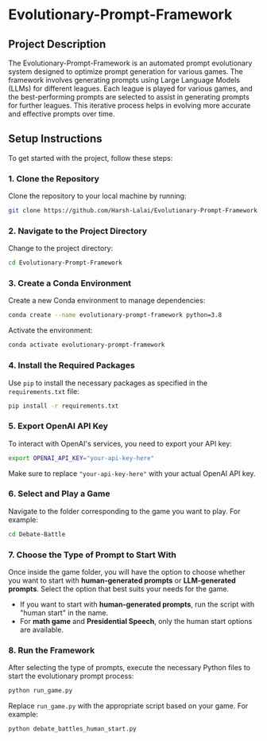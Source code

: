 
# Evolutionary-Prompt-Framework

## Project Description

The Evolutionary-Prompt-Framework is an automated prompt evolutionary system designed to optimize prompt generation for various games. The framework involves generating prompts using Large Language Models (LLMs) for different leagues. Each league is played for various games, and the best-performing prompts are selected to assist in generating prompts for further leagues. This iterative process helps in evolving more accurate and effective prompts over time.

## Setup Instructions

To get started with the project, follow these steps:

### 1. Clone the Repository

Clone the repository to your local machine by running:

```bash
git clone https://github.com/Harsh-Lalai/Evolutionary-Prompt-Framework.git
```

### 2. Navigate to the Project Directory

Change to the project directory:

```bash
cd Evolutionary-Prompt-Framework
```

### 3. Create a Conda Environment

Create a new Conda environment to manage dependencies:

```bash
conda create --name evolutionary-prompt-framework python=3.8
```

Activate the environment:

```bash
conda activate evolutionary-prompt-framework
```

### 4. Install the Required Packages

Use `pip` to install the necessary packages as specified in the `requirements.txt` file:

```bash
pip install -r requirements.txt
```

### 5. Export OpenAI API Key

To interact with OpenAI's services, you need to export your API key:

```bash
export OPENAI_API_KEY="your-api-key-here"
```

Make sure to replace `"your-api-key-here"` with your actual OpenAI API key.

### 6. Select and Play a Game

Navigate to the folder corresponding to the game you want to play. For example:

```bash
cd Debate-Battle
```

### 7. Choose the Type of Prompt to Start With

Once inside the game folder, you will have the option to choose whether you want to start with **human-generated prompts** or **LLM-generated prompts**. Select the option that best suits your needs for the game.

- If you want to start with **human-generated prompts**, run the script with "human start" in the name.
- For **math game** and **Presidential Speech**, only the human start options are available.

### 8. Run the Framework

After selecting the type of prompts, execute the necessary Python files to start the evolutionary prompt process:

```bash
python run_game.py
```

Replace `run_game.py` with the appropriate script based on your game. For example:

```bash
python debate_battles_human_start.py
```
